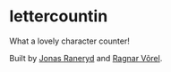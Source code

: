 # lettercountin

What a lovely character counter!

Built by [Jonas Raneryd](http://craftcou.ch/) and [Ragnar Võrel](http://ragunaru.com/).
